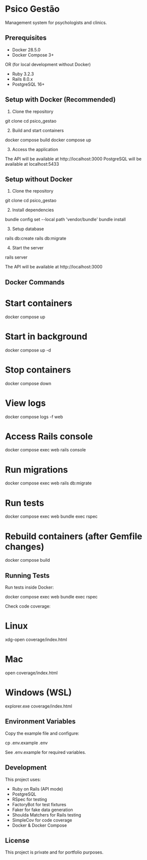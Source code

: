 # Psico Gestão

Management system for psychologists and clinics.

## Prerequisites

- Docker 28.5.0
- Docker Compose 3+

OR (for local development without Docker)

- Ruby 3.2.3
- Rails 8.0.x
- PostgreSQL 16+

## Setup with Docker (Recommended)

1. Clone the repository

git clone <repository-url>
cd psico_gestao

2. Build and start containers

docker compose build
docker compose up

3. Access the application

The API will be available at http://localhost:3000
PostgreSQL will be available at localhost:5433

## Setup without Docker

1. Clone the repository

git clone <repository-url>
cd psico_gestao

2. Install dependencies

bundle config set --local path 'vendor/bundle'
bundle install

3. Setup database

rails db:create
rails db:migrate

4. Start the server

rails server

The API will be available at http://localhost:3000

## Docker Commands

# Start containers
docker compose up

# Start in background
docker compose up -d

# Stop containers
docker compose down

# View logs
docker compose logs -f web

# Access Rails console
docker compose exec web rails console

# Run migrations
docker compose exec web rails db:migrate

# Run tests
docker compose exec web bundle exec rspec

# Rebuild containers (after Gemfile changes)
docker compose build

## Running Tests

Run tests inside Docker:

docker compose exec web bundle exec rspec

Check code coverage:

# Linux
xdg-open coverage/index.html

# Mac
open coverage/index.html

# Windows (WSL)
explorer.exe coverage/index.html

## Environment Variables

Copy the example file and configure:

cp .env.example .env

See .env.example for required variables.

## Development

This project uses:
- Ruby on Rails (API mode)
- PostgreSQL
- RSpec for testing
- FactoryBot for test fixtures
- Faker for fake data generation
- Shoulda Matchers for Rails testing
- SimpleCov for code coverage
- Docker & Docker Compose

## License

This project is private and for portfolio purposes.